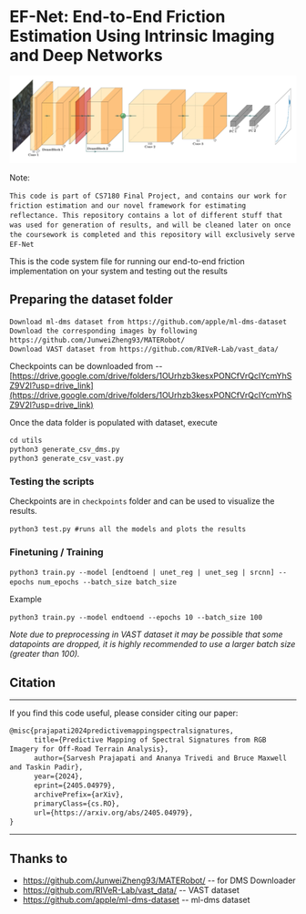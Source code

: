 # EF-Net: End-to-End Friction Estimation Using Intrinsic Imaging and Deep Networks

![Model Architecture](https://github.com/prajapatisarvesh/EF-Net/blob/main/misc/EFENET_NEW.jpg)

Note:

`This code is part of CS7180 Final Project, and contains our work for friction estimation and our novel framework for estimating reflectance. This repository contains a lot of different stuff that was used for generation of results, and will be cleaned later on once the coursework is completed and this repository will exclusively serve EF-Net`

This is the code system file for running our end-to-end friction implementation on your system and testing out the results
 
 
## Preparing the dataset folder

```
Download ml-dms dataset from https://github.com/apple/ml-dms-dataset
Download the corresponding images by following https://github.com/JunweiZheng93/MATERobot/
Download VAST dataset from https://github.com/RIVeR-Lab/vast_data/
```

Checkpoints can be downloaded from -- [https://drive.google.com/drive/folders/1OUrhzb3kesxPONCfVrQcIYcmYhSZ9V2l?usp=drive_link](https://drive.google.com/drive/folders/1OUrhzb3kesxPONCfVrQcIYcmYhSZ9V2l?usp=drive_link)

Once the data folder is populated with dataset, execute 
```
cd utils
python3 generate_csv_dms.py
python3 generate_csv_vast.py
``` 

### Testing the scripts

Checkpoints are in `checkpoints` folder and can be used to visualize the results.

`python3 test.py #runs all the models and plots the results`

### Finetuning / Training

`python3 train.py --model [endtoend | unet_reg | unet_seg | srcnn] --epochs num_epochs --batch_size batch_size`

Example

`python3 train.py --model endtoend --epochs 10 --batch_size 100`

*Note due to preprocessing in VAST dataset it may be possible that some datapoints are dropped, it is highly recommended to use a larger batch size (greater than 100).*

## Citation

<hr/>

If you find this code useful, please consider citing our paper:

```
@misc{prajapati2024predictivemappingspectralsignatures,
      title={Predictive Mapping of Spectral Signatures from RGB Imagery for Off-Road Terrain Analysis}, 
      author={Sarvesh Prajapati and Ananya Trivedi and Bruce Maxwell and Taskin Padir},
      year={2024},
      eprint={2405.04979},
      archivePrefix={arXiv},
      primaryClass={cs.RO},
      url={https://arxiv.org/abs/2405.04979}, 
}
```

<hr/>

## Thanks to
* https://github.com/JunweiZheng93/MATERobot/ -- for DMS Downloader
* https://github.com/RIVeR-Lab/vast_data/ -- VAST dataset
* https://github.com/apple/ml-dms-dataset -- ml-dms dataset
